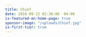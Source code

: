 ```yaml
---
title: Chief
date: 2016-09-22 02:38:00 -04:00
is-featured-on-home-page: true
sponsor-image: "/uploads/Chief.jpg"
is-first-tier: true
---
```


